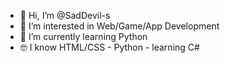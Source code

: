 - 👋 Hi, I’m @SadDevil-s
- 👀 I’m interested in Web/Game/App Development 
- 🌱 I’m currently learning Python
- 🤓 I know HTML/CSS - Python - learning C#


